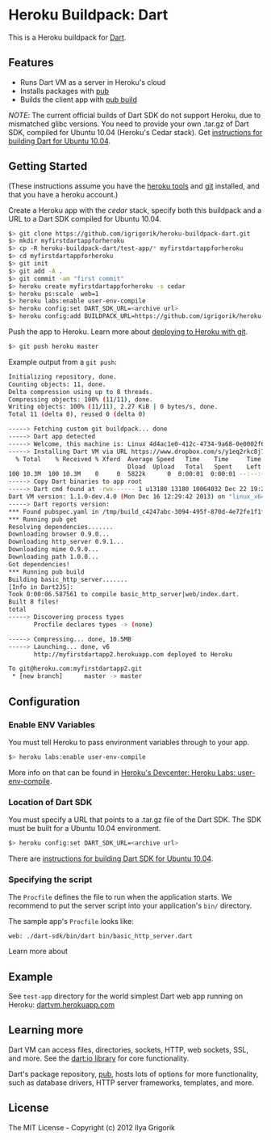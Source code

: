 # Heroku Buildpack: Dart

This is a Heroku buildpack for [Dart][].

## Features

* Runs Dart VM as a server in Heroku's cloud
* Installs packages with [pub][]
* Builds the client app with [pub build][build]

*NOTE*: The current official builds of Dart SDK do not support Heroku, due to
mismatched glibc versions. You need to provide your own .tar.gz of Dart SDK,
compiled for Ubuntu 10.04 (Heroku's Cedar stack). Get
[instructions for building Dart for Ubuntu 10.04][buildforubuntu].

## Getting Started

(These instructions assume you have the
[heroku tools](https://toolbelt.heroku.com/) and
[git](http://git-scm.com/) installed, and that you have a heroku
account.)

Create a Heroku app with the _cedar_ stack, specify both this
buildpack and a URL to a Dart SDK compiled for Ubuntu 10.04.

```bash
$> git clone https://github.com/igrigorik/heroku-buildpack-dart.git
$> mkdir myfirstdartappforheroku
$> cp -R heroku-buildpack-dart/test-app/* myfirstdartappforheroku
$> cd myfirstdartappforheroku
$> git init
$> git add -A .
$> git commit -am "first commit"
$> heroku create myfirstdartappforheroku -s cedar
$> heroku ps:scale	web=1
$> heroku labs:enable user-env-compile
$> heroku config:set DART_SDK_URL=<archive url>
$> heroku config:add BUILDPACK_URL=https://github.com/igrigorik/heroku-buildpack-dart.git
```

Push the app to Heroku. Learn more about [deploying to Heroku with git][deploy].

```bash
$> git push heroku master
```

Example output from a `git push`:

```bash
Initializing repository, done.
Counting objects: 11, done.
Delta compression using up to 8 threads.
Compressing objects: 100% (11/11), done.
Writing objects: 100% (11/11), 2.27 KiB | 0 bytes/s, done.
Total 11 (delta 0), reused 0 (delta 0)

-----> Fetching custom git buildpack... done
-----> Dart app detected
-----> Welcome, this machine is: Linux 4d4ac1e0-412c-4734-9a68-0e0002f669cf 3.8.11-ec2 #1 SMP Fri May 3 09:11:15 UTC 2013 x86_64 GNU/Linux
-----> Installing Dart VM via URL https://www.dropbox.com/s/y1eq2rkc8j7nyek/dart-sdk-v1.1.0-dev.4.0.tar.gz
  % Total    % Received % Xferd  Average Speed   Time    Time     Time  Current
                                 Dload  Upload   Total   Spent    Left  Speed
100 10.3M  100 10.3M    0     0  5822k      0  0:00:01  0:00:01 --:--:-- 13.4M
-----> Copy Dart binaries to app root
-----> Dart cmd found at -rwx------ 1 u13180 13180 10064032 Dec 22 19:23 /app/dart-sdk/bin/dart
Dart VM version: 1.1.0-dev.4.0 (Mon Dec 16 12:29:42 2013) on "linux_x64"
-----> Dart reports version: 
*** Found pubspec.yaml in /tmp/build_c4247abc-3094-495f-870d-4e72fe1f1f36/.
*** Running pub get
Resolving dependencies.......
Downloading browser 0.9.0...
Downloading http_server 0.9.1...
Downloading mime 0.9.0...
Downloading path 1.0.0...
Got dependencies!
*** Running pub build
Building basic_http_server.......
[Info in Dart2JS]:
Took 0:00:06.587561 to compile basic_http_server|web/index.dart.
Built 8 files!
total
-----> Discovering process types
       Procfile declares types -> (none)

-----> Compressing... done, 10.5MB
-----> Launching... done, v6
       http://myfirstdartapp2.herokuapp.com deployed to Heroku

To git@heroku.com:myfirstdartapp2.git
 * [new branch]      master -> master
```

## Configuration

### Enable ENV Variables

You must tell Heroku to pass environment variables through to your app.

```bash
$> heroku labs:enable user-env-compile
```

More info on that can be found in
[Heroku's Devcenter: Heroku Labs: user-env-compile][envcompile].

### Location of Dart SDK

You must specify a URL that points to a .tar.gz file of the Dart SDK. The SDK
must be built for a Ubuntu 10.04 environment.

```bash
$> heroku config:set DART_SDK_URL=<archive url>
```

There are [instructions for building Dart SDK for Ubuntu 10.04][buildforubuntu].

### Specifying the script

The `Procfile` defines the file to run when the application starts. We
recommend to put the server script into your application's `bin/` directory.

The sample app's `Procfile` looks like:

```
web: ./dart-sdk/bin/dart bin/basic_http_server.dart
```

Learn more about 

## Example 

See `test-app` directory for the world simplest Dart web app running on
Heroku: [dartvm.herokuapp.com](http://dartvm.herokuapp.com/)

## Learning more

Dart VM can access files, directories, sockets, HTTP, web sockets, SSL, and
more. See the [dart:io library][io] for core functionality.

Dart's package repository, [pub][], hosts lots of options for more
functionality, such as database drivers, HTTP server frameworks, templates,
and more.

## License

The MIT License - Copyright (c) 2012 Ilya Grigorik

[io]: https://api.dartlang.org/docs/channels/stable/latest/dart_io.html
[pub]: http://pub.dartlang.org
[dart]: https://www.dartlang.org
[build]: http://pub.dartlang.org/doc/pub-build.html
[example]: https://github.com/igrigorik/heroku-buildpack-dart/tree/master/test-app
[deploy]: https://devcenter.heroku.com/articles/git
[envcompile]: https://devcenter.heroku.com/articles/labs-user-env-compile
[buildforubuntu]: https://code.google.com/p/dart/wiki/BuildDartSDKOnUbuntu10_04